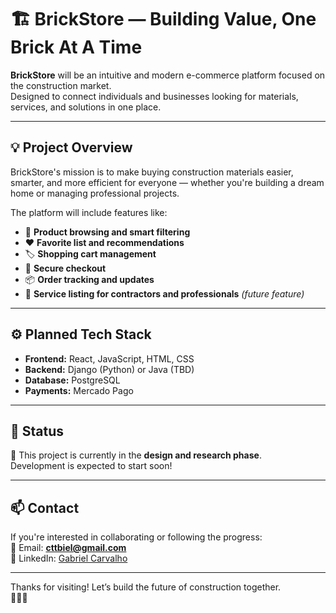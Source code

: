 # 🏗️ BrickStore — Building Value, One Brick At A Time

**BrickStore** will be an intuitive and modern e-commerce platform focused on the construction market.  
Designed to connect individuals and businesses looking for materials, services, and solutions in one place.

---

## 💡 Project Overview

BrickStore's mission is to make buying construction materials easier, smarter, and more efficient for everyone — whether you're building a dream home or managing professional projects.

The platform will include features like:

- 🛒 **Product browsing and smart filtering**
- ❤️ **Favorite list and recommendations**
- 🏷️ **Shopping cart management**
- 🔐 **Secure checkout**
- 📦 **Order tracking and updates**
- 💼 **Service listing for contractors and professionals** *(future feature)*

---

## ⚙️ Planned Tech Stack

- **Frontend:** React, JavaScript, HTML, CSS  
- **Backend:** Django (Python) or Java (TBD)  
- **Database:** PostgreSQL  
- **Payments:** Mercado Pago

---

## 🚧 Status

🧱 This project is currently in the **design and research phase**.  
Development is expected to start soon!  

---

## 📫 Contact

If you're interested in collaborating or following the progress:  
📧 Email: **cttbiel@gmail.com**  
🔗 LinkedIn: [Gabriel Carvalho](https://www.linkedin.com/in/cttbiel/)

---

Thanks for visiting! Let’s build the future of construction together.  
💪🚧✨
